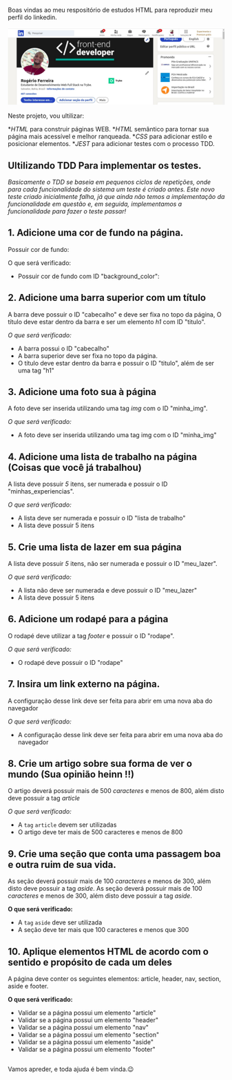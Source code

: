 Boas vindas ao meu respositório de estudos HTML para reproduzir meu perfil do linkedin.



<img src="/img/profile_linkedin.jpg"> 





Neste projeto, vou ultilizar:

*_HTML_ para construir páginas WEB.
*_HTML_ semântico para tornar sua página mais acessível e melhor ranqueada.
*_CSS_ para adicionar estilo e posicionar elementos.
*_JEST_ para adicionar testes com o processo TDD.


## Ultilizando TDD Para implementar os testes.

_Basicamente o TDD se baseia em pequenos ciclos de repetições, onde para cada funcionalidade do sistema um teste é criado antes. Este novo teste criado inicialmente falha, já que ainda não temos a implementação da funcionalidade em questão e, em seguida, implementamos a funcionalidade para fazer o teste passar!_

## 1. Adicione uma cor de fundo na página.

Possuir cor de fundo: 

O que será verificado:

- Possuir cor de fundo com ID "background_color": 

## 2. Adicione uma barra superior com um título

A barra deve possuir o ID "cabecalho" e deve ser fixa no topo da página, O título deve estar dentro da barra e ser um elemento *h1* com ID "titulo".

*O que será verificado:*

- A barra possui o ID "cabecalho"
- A barra superior deve ser fixa no topo da página.
- O título deve estar dentro da barra e possuir o ID "titulo", além de ser uma tag "h1"

## 3. Adicione uma foto sua à página

A foto deve ser inserida utilizando uma tag *img* com o ID "minha_img".

*O que será verificado:*

- A foto deve ser inserida utilizando uma tag img com o ID "minha_img"

## 4. Adicione uma lista de trabalho na página (Coisas que você já trabalhou)

A lista deve possuir *5* itens, ser numerada e possuir o ID "minhas_experiencias".

*O que será verificado:*

- A lista deve ser numerada e possuir o ID "lista de trabalho"
- A lista deve possuir 5 itens

## 5. Crie uma lista de lazer em sua página

A lista deve possuir *5* itens, não ser numerada e possuir o ID "meu_lazer".

*O que será verificado:*

- A lista não deve ser numerada e deve possuir o ID "meu_lazer"
- A lista deve possuir 5 itens

## 6. Adicione um rodapé para a página

O rodapé deve utilizar a tag *footer* e possuir o ID "rodape".

*O que será verificado:*

- O rodapé deve possuir o ID "rodape"

## 7. Insira  um link externo na página.

A configuração desse link deve ser feita para abrir em uma nova aba do navegador

*O que será verificado:*

- A configuração desse link deve ser feita para abrir em uma nova aba do navegador

## 8. Crie um artigo sobre sua forma de ver o mundo (Sua opinião heinn !!)

O artigo deverá possuir mais de 500 *caracteres* e menos de 800, além disto deve possuir a tag *article*

*O que será verificado:*

- A `tag` `article` devem ser utilizadas
- O artigo deve ter mais de 500 caracteres e menos de 800

## 9. Crie uma seção que conta uma passagem boa e outra ruim de sua vida.

As seção deverá possuir mais de 100 *caracteres* e menos de 300, além disto deve possuir a tag *aside*.
As seção deverá possuir mais de 100 *caracteres* e menos de 300, além disto deve possuir a tag *aside*.


**O que será verificado:**

- A `tag` `aside` deve ser utilizada 
- A seção deve ter mais que 100 caracteres e menos que 300

## 10. Aplique elementos HTML de acordo com o sentido e propósito de cada um deles

A página deve conter os seguintes elementos: article, header, nav, section, aside e footer.

**O que será verificado:**

- Validar se a página possui um elemento "article"
- Validar se a página possui um elemento "header"
- Validar se a página possui um elemento "nav"
- Validar se a página possui um elemento "section"
- Validar se a página possui um elemento "aside"
- Validar se a página possui um elemento "footer"

##


Vamos apreder, e toda ajuda é bem vinda.😉